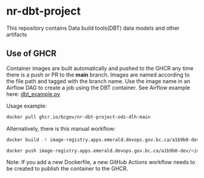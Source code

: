 # nr-dbt-project
This repository contains Data build tools(DBT) data models and other artifacts

##  Use of GHCR
Container images are built automatically and pushed to the GHCR any time there is a push or PR to the **main** branch. Images are named according to the file path and tagged with the branch name. Use the image name in an Airflow DAG to create a job using the DBT container. See Airflow example here: [dbt_example.py](https://github.com/bcgov/nr-airflow/blob/e45c83f933d1f96e479a36a3e765dabd61e1ff2e/dags/dbt_example.py#L19) 

Usage example: 
```sh
docker pull ghcr.io/bcgov/nr-dbt-project-ods-dlh:main
```

Alternatively, there is this manual workflow: 
```sh
docker build -t image-registry.apps.emerald.devops.gov.bc.ca/a1b9b0-dev/<image_name>:<tag> -f <Dockerfile_Name> .
```
```sh
docker push image-registry.apps.emerald.devops.gov.bc.ca/a1b9b0-dev/<image_name>:<tag>
```

Note: If you add a new Dockerfile, a new GitHub Actions workflow needs to be created to publish the container to the GHCR.
